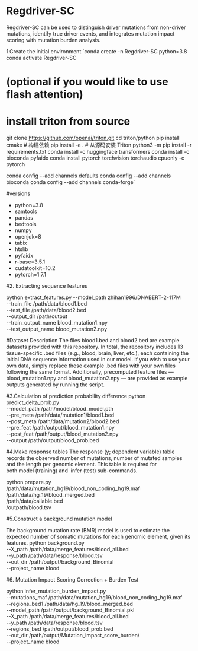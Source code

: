 # Regdriver-SC
Regdriver-SC can be used to distinguish driver mutations from non-driver mutations, identify true driver events, and integrates mutation impact scoring with mutation burden analysis.

1.Create the initial environment
`conda create -n Regdriver-SC python=3.8
conda activate Regdriver-SC

# (optional if you would like to use flash attention)
# install triton from source
git clone https://github.com/openai/triton.git
cd triton/python
pip install cmake       # 构建依赖
pip install -e .        # 从源码安装 Triton
python3 -m pip install -r requirements.txt
conda install -c huggingface transformers
conda install -c bioconda pyfaidx
conda install pytorch torchvision torchaudio cpuonly -c pytorch

conda config --add channels defaults
conda config --add channels bioconda
conda config --add channels conda-forge`

#versions
  - python=3.8
  - samtools
  - pandas
  - bedtools
  - numpy
  - openjdk=8
  - tabix
  - htslib
  - pyfaidx
  - r-base=3.5.1
  - cudatoolkit=10.2
  - pytorch=1.7.1

#2. Extracting sequence features

  python extract_features.py --model_path zhihan1996/DNABERT-2-117M \
  --train_file /path/data/blood1.bed \
  --test_file  /path/data/blood2.bed \
  --output_dir /path/output \
  --train_output_name blood_mutation1.npy \
  --test_output_name  blood_mutation2.npy

#Dataset Description
The files blood1.bed and blood2.bed are example datasets provided with this repository.
In total, the repository includes 13 tissue-specific .bed files (e.g., blood, brain, liver, etc.), 
each containing the initial DNA sequence information used in our model.
If you wish to use your own data, simply replace these example .bed files with your own files following the same format.
Additionally, precomputed feature files — blood_mutation1.npy and blood_mutation2.npy — are provided as example outputs generated by running the script.

#3.Calculation of prediction probability difference
python predict_delta_prob.py \
  --model_path /path/model/blood_model.pth \
  --pre_meta  /path/data/mutation1/blood1.bed \
  --post_meta /path/data/mutation2/blood2.bed \
  --pre_feat  /path/output/blood_mutation1.npy \
  --post_feat /path/output/blood_mutation2.npy \
  --output    /path/output/blood_prob.bed 

#4.Make response tables
The response (y; dependent variable) table records the observed number of mutations, 
number of mutated samples and the length per genomic element. This table is required 
for both model (training) and  infer (test) sub-commands.

python prepare.py \
  /path/data/mutation_hg19/blood_non_coding_hg19.maf \
  /path/data/hg_19/blood_merged.bed \
  /path/data/callable.bed \
  /outpath/blood.tsv


#5.Construct a background mutation model

The background mutation rate (BMR) model is used to estimate the expected number of somatic mutations for each genomic element, given its features. 
python background.py \
  --X_path /path/data/merge_features/blood_all.bed \
  --y_path /path/data/response/blood.tsv \
  --out_dir /path/output/background_Binomial \
  --project_name blood 

#6. Mutation Impact Scoring Correction + Burden Test

python infer_mutation_burden_impact.py \
  --mutations_maf /path/data/mutation_hg19/blood_non_coding_hg19.maf \
  --regions_bed1   /path/data/hg_19/blood_merged.bed \
  --model_path   /path/output/background_Binomial.pkl \
  --X_path       /path/data/merge_features/blood_all.bed \
  --y_path       /path/data/response/blood.tsv \
  --regions_bed  /path/output/blood_prob.bed  \
  --out_dir      /path/output/Mutation_impact_score_burden/ \
  --project_name blood 





